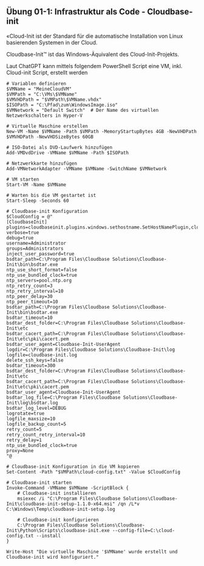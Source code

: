 ## Übung 01-1: Infrastruktur als Code - Cloudbase-init

«Cloud-Init ist der Standard für die automatische Installation von Linux basierenden Systemen in der Cloud. 

Cloudbase-Init™ ist das Windows-Äquivalent des Cloud-Init-Projekts.

Laut ChatGPT kann mittels folgendem PowerShell Script eine VM, inkl. Cloud-init Script, erstellt werden

    # Variablen definieren
    $VMName = "MeineCloudVM"
    $VMPath = "C:\VMs\$VMName"
    $VMVHDPath = "$VMPath\$VMName.vhdx"
    $ISOPath = "C:\Pfad\zum\WindowsImage.iso"
    $VMNetwork = "Default Switch"  # Der Name des virtuellen Netzwerkschalters in Hyper-V
    
    # Virtuelle Maschine erstellen
    New-VM -Name $VMName -Path $VMPath -MemoryStartupBytes 4GB -NewVHDPath $VMVHDPath -NewVHDSizeBytes 60GB
    
    # ISO-Datei als DVD-Laufwerk hinzufügen
    Add-VMDvdDrive -VMName $VMName -Path $ISOPath
    
    # Netzwerkkarte hinzufügen
    Add-VMNetworkAdapter -VMName $VMName -SwitchName $VMNetwork
    
    # VM starten
    Start-VM -Name $VMName
    
    # Warten bis die VM gestartet ist
    Start-Sleep -Seconds 60
    
    # Cloudbase-init Konfiguration
    $CloudConfig = @"
    [CloudbaseInit]
    plugins=cloudbaseinit.plugins.windows.sethostname.SetHostNamePlugin,cloudbaseinit.plugins.common.sshpublickeys.SetUserSSHPublicKeysPlugin,cloudbaseinit.plugins.windows.createuser.CreateUserPlugin,cloudbaseinit.plugins.windows.extendvolumes.ExtendVolumesPlugin,cloudbaseinit.plugins.windows.winrmcertificateauth.CertificateAuthPlugin,cloudbaseinit.plugins.common.fileexec.FileExecPlugin,cloudbaseinit.plugins.windows.networkconfig.NetworkConfigPlugin,cloudbaseinit.plugins.windows.ntpclient.NtpClientPlugin
    verbose=true
    debug=true
    username=Administrator
    groups=Administrators
    inject_user_password=true
    bsdtar_path=C:\Program Files\Cloudbase Solutions\Cloudbase-Init\bin\bsdtar.exe
    ntp_use_short_format=false
    ntp_use_bundled_clock=true
    ntp_servers=pool.ntp.org
    ntp_retry_count=3
    ntp_retry_interval=10
    ntp_peer_delay=30
    ntp_peer_timeout=10
    bsdtar_path=C:\Program Files\Cloudbase Solutions\Cloudbase-Init\bin\bsdtar.exe
    bsdtar_timeout=10
    bsdtar_dest_folder=C:\Program Files\Cloudbase Solutions\Cloudbase-Init\etc
    bsdtar_cacert_path=C:\Program Files\Cloudbase Solutions\Cloudbase-Init\etc\pki\cacert.pem
    bsdtar_user_agent=Cloudbase-Init-UserAgent
    logdir=C:\Program Files\Cloudbase Solutions\Cloudbase-Init\log
    logfile=cloudbase-init.log
    delete_ssh_keys=false
    bsdtar_timeout=300
    bsdtar_dest_folder=C:\Program Files\Cloudbase Solutions\Cloudbase-Init\etc
    bsdtar_cacert_path=C:\Program Files\Cloudbase Solutions\Cloudbase-Init\etc\pki\cacert.pem
    bsdtar_user_agent=Cloudbase-Init-UserAgent
    bsdtar_log_file=C:\Program Files\Cloudbase Solutions\Cloudbase-Init\log\bsdtar.log
    bsdtar_log_level=DEBUG
    logrotate=true
    logfile_maxsize=10
    logfile_backup_count=5
    retry_count=5
    retry_count_retry_interval=10
    retry_delay=1
    ntp_use_bundled_clock=true
    proxy=None
    "@ 
    
    # Cloudbase-init Konfiguration in die VM kopieren
    Set-Content -Path "$VMPath\cloud-config.txt" -Value $CloudConfig
    
    # Cloudbase-init starten
    Invoke-Command -VMName $VMName -ScriptBlock {
        # Cloudbase-init installieren
        msiexec /i "C:\Program Files\Cloudbase Solutions\Cloudbase-Init\cloudbase-init-setup-1.1.0-x64.msi" /qn /L*v C:\Windows\Temp\cloudbase-init-setup.log
    
        # Cloudbase-init konfigurieren
        C:\Program Files\Cloudbase Solutions\Cloudbase-Init\Python\Scripts\cloudbase-init.exe --config-file=C:\cloud-config.txt --install
    }
    
    Write-Host "Die virtuelle Maschine '$VMName' wurde erstellt und Cloudbase-init wird konfiguriert."

